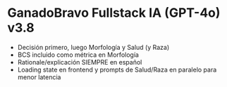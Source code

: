 # GanadoBravo Fullstack IA (GPT-4o) v3.8
- Decisión primero, luego Morfología y Salud (y Raza)
- BCS incluido como métrica en Morfología
- Rationale/explicación SIEMPRE en español
- Loading state en frontend y prompts de Salud/Raza en paralelo para menor latencia
